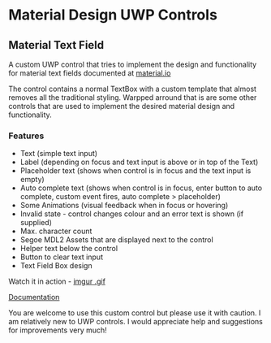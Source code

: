 # Material Design UWP Controls
## Material Text Field
A custom UWP control that tries to implement the design and functionality for material text fields documented at [material.io](https://material.io)

The control contains a normal TextBox with a custom template that almost removes all the traditional styling. Warpped arround that is are some other controls that are used to implement the desired material design and functionality.

### Features

- Text (simple text input)
- Label (depending on focus and text input is above or in top of the Text)
- Placeholder text (shows when control is in focus and the text input is empty)
- Auto complete text (shows when control is in focus, enter button to auto complete, custom event fires, auto complete > placeholder)
- Some Animations (visual feedback when in focus or hovering)
- Invalid state - control changes colour and an error text is shown (if supplied)
- Max. character count
- Segoe MDL2 Assets that are displayed next to the control
- Helper text below the control
- Button to clear text input
- Text Field Box design

Watch it in action - [imgur .gif](http://imgur.com/a/W20gm)


[Documentation](https://github.com/SteffenViebrock/UWPMaterialControls/wiki/MaterialTextField-Documentation)

You are welcome to use this custom control but please use it with caution. I am relatively new to UWP controls. I would appreciate help and suggestions for improvements very much!
